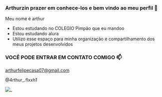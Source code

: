### Arthurzin prazer em conhece-los e bem vindo ao meu perfil 🖤

Meu nome é arthur

- Estou estudando no COLEGIO Pimpão que eu mandoo
- Estou estudando alura
- Utilizo esse espaço para minha organização e compartilhamento dos meus projetos desenvolvidos

### VOCÊ PODE ENTRAR EM CONTATO COMIGO 📫
 
arthurfelipecasa07@gmail.com

@4rthur_.flxxh1

![_](https://media1.tenor.com/m/kPBGULXYKz8AAAAC/%D8%A7%D9%84%D9%86%D8%B5%D8%B1-ronaldo-al-nassr.gif)
